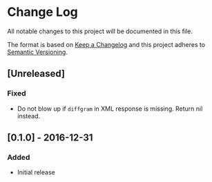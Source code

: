 # Change Log
All notable changes to this project will be documented in this file.

The format is based on [Keep a Changelog](http://keepachangelog.com/)
and this project adheres to [Semantic Versioning](http://semver.org/).

## [Unreleased]
### Fixed
- Do not blow up if `diffgram` in XML response is missing. Return nil instead.

## [0.1.0] - 2016-12-31
### Added
- Initial release
